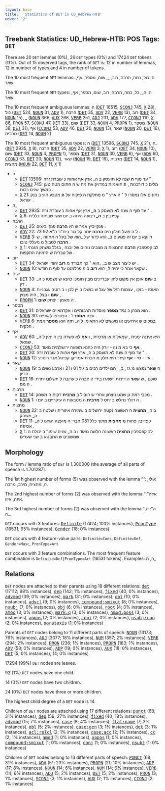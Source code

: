 ```yaml
---
layout: base
title:  'Statistics of DET in UD_Hebrew-HTB'
udver: '2'
---
```


## Treebank Statistics: UD_Hebrew-HTB: POS Tags: `DET`

There are 20 `DET` lemmas (0%), 26 `DET` types (0%) and 17424 `DET` tokens (11%).
Out of 15 observed tags, the rank of `DET` is: 12 in number of lemmas, 12 in number of types and 4 in number of tokens.

The 10 most frequent `DET` lemmas: ה, כול, כמה, הרבה, רוב, _, שום, מספר, אף, שאר

The 10 most frequent `DET` types:  ה, ה_, כל, כמה, הרבה, רוב, שום, מספר, אף, שאר

The 10 most frequent ambiguous lemmas: ה (<tt><a href="he_htb-pos-DET.html">DET</a></tt> 16515, <tt><a href="he_htb-pos-SCONJ.html">SCONJ</a></tt> 745, <tt><a href="he_htb-pos-X.html">X</a></tt> 28), כול (<tt><a href="he_htb-pos-DET.html">DET</a></tt> 524, <tt><a href="he_htb-pos-NOUN.html">NOUN</a></tt> 31, <tt><a href="he_htb-pos-ADV.html">ADV</a></tt> 1), הרבה (<tt><a href="he_htb-pos-DET.html">DET</a></tt> 35, <tt><a href="he_htb-pos-ADV.html">ADV</a></tt> 22, <tt><a href="he_htb-pos-VERB.html">VERB</a></tt> 13), רוב (<tt><a href="he_htb-pos-DET.html">DET</a></tt> 34, <tt><a href="he_htb-pos-NOUN.html">NOUN</a></tt> 15), _ (<tt><a href="he_htb-pos-NOUN.html">NOUN</a></tt> 366, <tt><a href="he_htb-pos-AUX.html">AUX</a></tt> 268, <tt><a href="he_htb-pos-VERB.html">VERB</a></tt> 251, <tt><a href="he_htb-pos-ADJ.html">ADJ</a></tt> 231, <tt><a href="he_htb-pos-ADV.html">ADV</a></tt> 177, <tt><a href="he_htb-pos-CCONJ.html">CCONJ</a></tt> 110, <tt><a href="he_htb-pos-X.html">X</a></tt> 86, <tt><a href="he_htb-pos-PRON.html">PRON</a></tt> 57, <tt><a href="he_htb-pos-SCONJ.html">SCONJ</a></tt> 47, <tt><a href="he_htb-pos-DET.html">DET</a></tt> 33), שום (<tt><a href="he_htb-pos-DET.html">DET</a></tt> 33, <tt><a href="he_htb-pos-NOUN.html">NOUN</a></tt> 4, <tt><a href="he_htb-pos-PROPN.html">PROPN</a></tt> 1), מספר (<tt><a href="he_htb-pos-NOUN.html">NOUN</a></tt> 38, <tt><a href="he_htb-pos-DET.html">DET</a></tt> 31), אף (<tt><a href="he_htb-pos-CCONJ.html">CCONJ</a></tt> 53, <tt><a href="he_htb-pos-ADV.html">ADV</a></tt> 46, <tt><a href="he_htb-pos-DET.html">DET</a></tt> 20, <tt><a href="he_htb-pos-NOUN.html">NOUN</a></tt> 13), שאר (<tt><a href="he_htb-pos-NOUN.html">NOUN</a></tt> 20, <tt><a href="he_htb-pos-DET.html">DET</a></tt> 16), מרבית (<tt><a href="he_htb-pos-DET.html">DET</a></tt> 14, <tt><a href="he_htb-pos-NOUN.html">NOUN</a></tt> 2)

The 10 most frequent ambiguous types:  ה (<tt><a href="he_htb-pos-DET.html">DET</a></tt> 13596, <tt><a href="he_htb-pos-SCONJ.html">SCONJ</a></tt> 745, <tt><a href="he_htb-pos-X.html">X</a></tt> 21), ה_ (<tt><a href="he_htb-pos-DET.html">DET</a></tt> 2935, <tt><a href="he_htb-pos-X.html">X</a></tt> 8), הרבה (<tt><a href="he_htb-pos-DET.html">DET</a></tt> 35, <tt><a href="he_htb-pos-ADV.html">ADV</a></tt> 22, <tt><a href="he_htb-pos-VERB.html">VERB</a></tt> 3, <tt><a href="he_htb-pos-X.html">X</a></tt> 1), רוב (<tt><a href="he_htb-pos-DET.html">DET</a></tt> 34, <tt><a href="he_htb-pos-NOUN.html">NOUN</a></tt> 10), שום (<tt><a href="he_htb-pos-DET.html">DET</a></tt> 33, <tt><a href="he_htb-pos-NOUN.html">NOUN</a></tt> 4, <tt><a href="he_htb-pos-PROPN.html">PROPN</a></tt> 1), מספר (<tt><a href="he_htb-pos-DET.html">DET</a></tt> 31, <tt><a href="he_htb-pos-NOUN.html">NOUN</a></tt> 30, <tt><a href="he_htb-pos-VERB.html">VERB</a></tt> 6), אף (<tt><a href="he_htb-pos-ADV.html">ADV</a></tt> 60, <tt><a href="he_htb-pos-CCONJ.html">CCONJ</a></tt> 53, <tt><a href="he_htb-pos-DET.html">DET</a></tt> 20, <tt><a href="he_htb-pos-NOUN.html">NOUN</a></tt> 12), שאר (<tt><a href="he_htb-pos-NOUN.html">NOUN</a></tt> 19, <tt><a href="he_htb-pos-DET.html">DET</a></tt> 16), מרבית (<tt><a href="he_htb-pos-DET.html">DET</a></tt> 14, <tt><a href="he_htb-pos-NOUN.html">NOUN</a></tt> 1), מחצית (<tt><a href="he_htb-pos-NOUN.html">NOUN</a></tt> 22, <tt><a href="he_htb-pos-DET.html">DET</a></tt> 11, <tt><a href="he_htb-pos-X.html">X</a></tt> 1)


* ה
  * <tt><a href="he_htb-pos-DET.html">DET</a></tt> 13596: עד סוף <b>ה</b> שנה לא תועסק ב ה_ ארץ אף אחות כ עובדת זרה " .
  * <tt><a href="he_htb-pos-SCONJ.html">SCONJ</a></tt> 745: מלים כ דורבנות , <b>ה</b> תואמות במדויק את מה ש ה חתום מטה טען במשך שנים רבות .
  * <tt><a href="he_htb-pos-X.html">X</a></tt> 21: נתונים אלו נמסרו ל " ה ארץ " מ מחלקת ה פיקוח על <b>ה</b> מטבע חוץ ב בנק ישראל .
* ה_
  * <tt><a href="he_htb-pos-DET.html">DET</a></tt> 2935: עד סוף ה שנה לא תועסק ב <b>ה_</b> ארץ אף אחות כ עובדת זרה " .
  * <tt><a href="he_htb-pos-X.html">X</a></tt> 8: קפידבין ב <b>ה_</b> רצועה היתה ב יום ששי שביתה כללית .
* הרבה
  * <tt><a href="he_htb-pos-DET.html">DET</a></tt> 35: פנקייביץ אמר ש היו <b>הרבה</b> פנקייביצים .
  * <tt><a href="he_htb-pos-ADV.html">ADV</a></tt> 22: ל ה פועל חולון היה <b>הרבה</b> יותר קל נגד בית"ר ת"א 92 73 .
  * <tt><a href="he_htb-pos-VERB.html">VERB</a></tt> 3: דווקא ב יום זה פוגעים ב_ _הוא כדור_ _של_ _הוא של בעל ה אחוזה , ש <b>הרבה</b> לסבול מ מעללי טיבו .
  * <tt><a href="he_htb-pos-X.html">X</a></tt> 1: לב קפספבין <b>הרבה</b> החמצות מ מצבים נוחים של יבנה , בגלל משחק הגנתי של טבריה ש הזמינה התקפות .
* רוב
  * <tt><a href="he_htb-pos-DET.html">DET</a></tt> 34: יש ליצור מצב ש ב_ _הוא " כך תבודד מ <b>רוב</b> יהודי ישראל .
  * <tt><a href="he_htb-pos-NOUN.html">NOUN</a></tt> 10: שקאר אמר כי יהיה ל_ _הוא <b>רוב</b> ב ה_ פרלמנט עד סוף ה חודש .
* שום
  * <tt><a href="he_htb-pos-DET.html">DET</a></tt> 33: ב <b>שום</b> אופן אין מקום לחון עבריינים מבין תומכי כהנא ש נשפטו כ ה_ דין .
  * <tt><a href="he_htb-pos-NOUN.html">NOUN</a></tt> 4: האוסו - בוקו , עצמות רגל של עגל ש בושלו ב יין לבן ו ב רוטב עגבניות , <b>שום</b> ו בצל , היה מצוין .
  * <tt><a href="he_htb-pos-PROPN.html">PROPN</a></tt> 1: ה מאמן : יצחק <b>שום</b> .
* מספר
  * <tt><a href="he_htb-pos-DET.html">DET</a></tt> 31: הוא מכהן כ נגיד <b>מספר</b> מוסדות תרבותיים ו אקדמאיים ישראלים .
  * <tt><a href="he_htb-pos-NOUN.html">NOUN</a></tt> 30: עצה <b>מספר</b> 1 : הצטרפו ל גופים .
  * <tt><a href="he_htb-pos-VERB.html">VERB</a></tt> 6: במקום ש אירועים או מעשים לא התאימו ל ה_ תזה הוא <b>מספר</b> אמת חלקית .
* אף
  * <tt><a href="he_htb-pos-ADV.html">ADV</a></tt> 60: היא איננה ימנית , שמאלית או מרכזית , ו <b>אף</b> לא פשרה בין ה ימין ל ה_ שמאל .
  * <tt><a href="he_htb-pos-CCONJ.html">CCONJ</a></tt> 53: <b>אף</b> כי בא מ ניו - יורק היה כהנא תופעה ירושלמית מאוד .
  * <tt><a href="he_htb-pos-DET.html">DET</a></tt> 20: עד סוף ה שנה לא תועסק ב ה_ ארץ <b>אף</b> אחות כ עובדת זרה " .
  * <tt><a href="he_htb-pos-NOUN.html">NOUN</a></tt> 12: איי - סי - <b>אף</b> קייזר היא חלק מ חברת אמריקן קפיטל אנד ריסרץ .
* שאר
  * <tt><a href="he_htb-pos-NOUN.html">NOUN</a></tt> 19: ה <b>שאר</b> נפצעו מ גז , ב_ _הם ילדים רבים ב גיל 01 ו 21 ו ארבע נשים ב הריון .
  * <tt><a href="he_htb-pos-DET.html">DET</a></tt> 16: סוכם , ש <b>שאר</b> ה דירות יישארו בידי ה חברה כ ערובה ל תשלום יתרת ה מס .
* מרבית
  * <tt><a href="he_htb-pos-DET.html">DET</a></tt> 14: מכבי רמת גן שמט ניצחון אחרי ש הוביל ב <b>מרבית</b> דקות ה משחק .
  * <tt><a href="he_htb-pos-NOUN.html">NOUN</a></tt> 1: ה דולר נחלש ב יחס ל <b>מרבית</b> ה מטבעות ה עיקריים ב יום ו .
* מחצית
  * <tt><a href="he_htb-pos-NOUN.html">NOUN</a></tt> 22: ב ה_ <b>מחצית</b> ה ראשונה נקטה ירושלים ב שמירה איזורית ו שלטה ב ה_ משחק .
  * <tt><a href="he_htb-pos-DET.html">DET</a></tt> 11: קפידבין פחות מ <b>מחצית</b> מתוך כלל 081 חברי ה מועצה הגיעו ל ה_ אסיפה .
  * <tt><a href="he_htb-pos-X.html">X</a></tt> 1: לב קפספבין <b>מחצית</b> ראשונה חלשה מאוד ו ב ה_ שניה שיפור ב יכולת ה שמשונים ש התבטא ב שני שערים .

## Morphology

The form / lemma ratio of `DET` is 1.300000 (the average of all parts of speech is 1.701287).

The 1st highest number of forms (5) was observed with the lemma “_”: אילו, ה_, מחצית, מירב, מרבה.

The 2nd highest number of forms (2) was observed with the lemma “איזה”: איזה, איזו.

The 3rd highest number of forms (2) was observed with the lemma “ה”: ה, ה_.

`DET` occurs with 3 features: <tt><a href="he_htb-feat-Definite.html">Definite</a></tt> (17424; 100% instances), <tt><a href="he_htb-feat-PronType.html">PronType</a></tt> (16531; 95% instances), <tt><a href="he_htb-feat-Gender.html">Gender</a></tt> (18; 0% instances)

`DET` occurs with 4 feature-value pairs: `Definite=Cons`, `Definite=Def`, `Gender=Masc`, `PronType=Art`

`DET` occurs with 3 feature combinations.
The most frequent feature combination is `Definite=Def|PronType=Art` (16531 tokens).
Examples: ה, ה_


## Relations

`DET` nodes are attached to their parents using 18 different relations: <tt><a href="he_htb-dep-det.html">det</a></tt> (17112; 98% instances), <tt><a href="he_htb-dep-dep.html">dep</a></tt> (142; 1% instances), <tt><a href="he_htb-dep-fixed.html">fixed</a></tt> (40; 0% instances), <tt><a href="he_htb-dep-advmod.html">advmod</a></tt> (39; 0% instances), <tt><a href="he_htb-dep-mark.html">mark</a></tt> (31; 0% instances), <tt><a href="he_htb-dep-obl.html">obl</a></tt> (10; 0% instances), <tt><a href="he_htb-dep-advcl.html">advcl</a></tt> (9; 0% instances), <tt><a href="he_htb-dep-compound-smixut.html">compound:smixut</a></tt> (8; 0% instances), <tt><a href="he_htb-dep-nsubj.html">nsubj</a></tt> (7; 0% instances), <tt><a href="he_htb-dep-obj.html">obj</a></tt> (6; 0% instances), <tt><a href="he_htb-dep-root.html">root</a></tt> (4; 0% instances), <tt><a href="he_htb-dep-amod.html">amod</a></tt> (3; 0% instances), <tt><a href="he_htb-dep-mark-q.html">mark:q</a></tt> (3; 0% instances), <tt><a href="he_htb-dep-nmod-poss.html">nmod:poss</a></tt> (3; 0% instances), <tt><a href="he_htb-dep-appos.html">appos</a></tt> (2; 0% instances), <tt><a href="he_htb-dep-conj.html">conj</a></tt> (2; 0% instances), <tt><a href="he_htb-dep-nsubj-cop.html">nsubj:cop</a></tt> (2; 0% instances), <tt><a href="he_htb-dep-parataxis.html">parataxis</a></tt> (1; 0% instances)

Parents of `DET` nodes belong to 11 different parts of speech: <tt><a href="he_htb-pos-NOUN.html">NOUN</a></tt> (13173; 76% instances), <tt><a href="he_htb-pos-ADJ.html">ADJ</a></tt> (3077; 18% instances), <tt><a href="he_htb-pos-NUM.html">NUM</a></tt> (357; 2% instances), <tt><a href="he_htb-pos-VERB.html">VERB</a></tt> (294; 2% instances), <tt><a href="he_htb-pos-PRON.html">PRON</a></tt> (236; 1% instances), <tt><a href="he_htb-pos-PROPN.html">PROPN</a></tt> (183; 1% instances), <tt><a href="he_htb-pos-ADV.html">ADV</a></tt> (58; 0% instances), <tt><a href="he_htb-pos-ADP.html">ADP</a></tt> (19; 0% instances), <tt><a href="he_htb-pos-AUX.html">AUX</a></tt> (18; 0% instances), <tt><a href="he_htb-pos-DET.html">DET</a></tt> (5; 0% instances),  (4; 0% instances)

17294 (99%) `DET` nodes are leaves.

92 (1%) `DET` nodes have one child.

14 (0%) `DET` nodes have two children.

24 (0%) `DET` nodes have three or more children.

The highest child degree of a `DET` node is 14.

Children of `DET` nodes are attached using 17 different relations: <tt><a href="he_htb-dep-punct.html">punct</a></tt> (68; 31% instances), <tt><a href="he_htb-dep-dep.html">dep</a></tt> (59; 27% instances), <tt><a href="he_htb-dep-fixed.html">fixed</a></tt> (40; 18% instances), <tt><a href="he_htb-dep-advmod.html">advmod</a></tt> (15; 7% instances), <tt><a href="he_htb-dep-case.html">case</a></tt> (8; 4% instances), <tt><a href="he_htb-dep-flat-name.html">flat:name</a></tt> (7; 3% instances), <tt><a href="he_htb-dep-obl.html">obl</a></tt> (5; 2% instances), <tt><a href="he_htb-dep-case-gen.html">case:gen</a></tt> (3; 1% instances), <tt><a href="he_htb-dep-det.html">det</a></tt> (3; 1% instances), <tt><a href="he_htb-dep-acl-relcl.html">acl:relcl</a></tt> (2; 1% instances), <tt><a href="he_htb-dep-case-acc.html">case:acc</a></tt> (2; 1% instances), <tt><a href="he_htb-dep-cc.html">cc</a></tt> (2; 1% instances), <tt><a href="he_htb-dep-amod.html">amod</a></tt> (1; 0% instances), <tt><a href="he_htb-dep-appos.html">appos</a></tt> (1; 0% instances), <tt><a href="he_htb-dep-compound-smixut.html">compound:smixut</a></tt> (1; 0% instances), <tt><a href="he_htb-dep-conj.html">conj</a></tt> (1; 0% instances), <tt><a href="he_htb-dep-nsubj.html">nsubj</a></tt> (1; 0% instances)

Children of `DET` nodes belong to 13 different parts of speech: <tt><a href="he_htb-pos-PUNCT.html">PUNCT</a></tt> (68; 31% instances), <tt><a href="he_htb-pos-ADV.html">ADV</a></tt> (51; 23% instances), <tt><a href="he_htb-pos-PROPN.html">PROPN</a></tt> (21; 10% instances), <tt><a href="he_htb-pos-ADP.html">ADP</a></tt> (17; 8% instances), <tt><a href="he_htb-pos-NOUN.html">NOUN</a></tt> (14; 6% instances), <tt><a href="he_htb-pos-NUM.html">NUM</a></tt> (14; 6% instances), <tt><a href="he_htb-pos-VERB.html">VERB</a></tt> (14; 6% instances), <tt><a href="he_htb-pos-ADJ.html">ADJ</a></tt> (5; 2% instances), <tt><a href="he_htb-pos-DET.html">DET</a></tt> (5; 2% instances), <tt><a href="he_htb-pos-PRON.html">PRON</a></tt> (3; 1% instances), <tt><a href="he_htb-pos-SCONJ.html">SCONJ</a></tt> (3; 1% instances), <tt><a href="he_htb-pos-AUX.html">AUX</a></tt> (2; 1% instances), <tt><a href="he_htb-pos-CCONJ.html">CCONJ</a></tt> (2; 1% instances)

